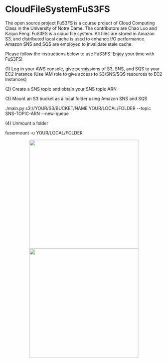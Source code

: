 # CloudFileSystemFuS3FS
The open source project FuS3FS is a course project of Cloud Computing Class in the University of Notre Dame. The contributors are Chao Luo and Kaijun Feng. FuS3FS is a cloud file system. All files are stored in Amazon S3, and distributed local cache is used to enhance I/O performance. Amazon SNS and SQS are employed to invalidate stale cache. 

Please follow the instructions below to use FuS3FS. Enjoy your time with FuS3FS!  


(1) Log in your AWS console, give permissions of S3, SNS, and SQS to your EC2 Instance (Use IAM role to give access to S3/SNS/SQS resources to EC2 Instances)

(2) Create a SNS topic and obtain your SNS topic ARN

(3) Mount an S3 bucket as a local folder using Amazon SNS and SQS

./main.py s3://YOUR/S3/BUCKET/NAME YOUR/LOCAL/FOLDER --topic SNS-TOPIC-ARN --new-queue


(4) Unmount a folder

fusermount -u YOUR/LOCAL/FOLDER



<p align="center">
  <img src="https://cloud.githubusercontent.com/assets/16144725/24264593/4f1285a8-0fd7-11e7-8a46-dd2eb93db166.png" width="350"/>
  <img src="https://cloud.githubusercontent.com/assets/16144725/24264604/53aba888-0fd7-11e7-9395-b25d6c12d6fe.png" width="350"/>
</p>
